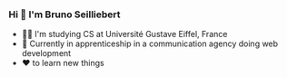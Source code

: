 ### Hi 👋 I'm Bruno Seilliebert

- 👨‍🎓 I'm studying CS at Université Gustave Eiffel, France
- 💼 Currently in apprenticeship in a communication agency doing web development
- ❤️ to learn new things
